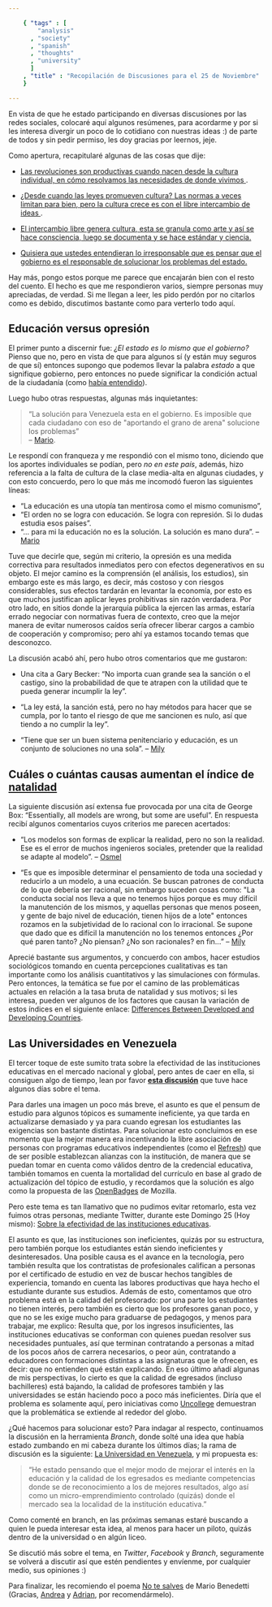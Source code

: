 ```yaml
--- 

    { "tags" : [
        "analysis"
      , "society"
      , "spanish"
      , "thoughts"
      , "university"
      ]
    , "title" : "Recopilación de Discusiones para el 25 de Noviembre"
    }

--- 
```


[Brito]: https://www.facebook.com/osmelbrito
[Elzughayar]: https://www.facebook.com/mily.elzughayar
[Aubourg]: https://www.facebook.com/mj.martin.186

En vista de que he estado participando en diversas discusiones
por las redes sociales, colocaré aquí algunos resúmenes, para acordarme
y por si les interesa divergir un poco de lo cotidiano con nuestras ideas :)
de parte de todos y sin pedir permiso, les doy gracias por leernos, jeje.

Como apertura, recapitularé algunas de las cosas que dije:

-   [Las revoluciones son productivas cuando nacen desde la cultura individual,
    en cómo resolvamos las necesidades de donde vivimos
    ](https://mobile.twitter.com/sadasant/status/271999481057275904).

-   [¿Desde cuando las leyes promueven cultura?
    Las normas a veces limitan para bien,
    pero la cultura crece es con el libre intercambio de ideas
    ](https://mobile.twitter.com/sadasant/status/272000615373230081).

-   [El intercambio libre genera cultura,
    esta se granula como arte y así se hace consciencia,
    luego se documenta y se hace estándar y ciencia.
    ](https://mobile.twitter.com/sadasant/status/272001271861481474)

-   [Quisiera que ustedes entendieran lo irresponsable que es pensar
    que el gobierno es el responsable de solucionar los problemas del estado.
    ](https://mobile.twitter.com/sadasant/status/272002009345966080)

Hay más, pongo estos porque me parece que encajarán bien con el resto del cuento.
El hecho es que me respondieron varios, siempre personas muy apreciadas, de verdad.
Si me llegan a leer, les pido perdón por no citarlos como es debido, discutimos bastante
como para verterlo todo aquí.

## Educación versus opresión

El primer punto a discernir fue: _¿El estado es lo mismo que el gobierno?_
Pienso que no, pero en vista de que para algunos sí (y están muy seguros de que sí)
entonces supongo que podemos llevar la palabra _estado_ a que signifique gobierno,
pero entonces no puede significar la condición actual de la ciudadanía
(como [había entendido](http://etimologias.dechile.net/?estado)).

Luego hubo otras respuestas, algunas más inquietantes:

> “La solución para Venezuela esta en el gobierno.
Es imposible que cada ciudadano con eso de "aportando el grano de arena"
solucione los problemas”  
&ndash; [Mario][Aubourg].

Le respondí con franqueza y me respondió con el mismo tono, diciendo que los aportes
individuales se podían, pero _no en este país_, además, hizo referencia a la falta
de cultura de la clase media-alta en algunas ciudades, y con esto concuerdo,
pero lo que más me incomodó fueron las siguientes líneas:

-   “La educación es una utopía tan mentirosa como el mismo comunismo”,
-   “El orden no se logra con educación. Se logra con represión. Si lo dudas estudia esos países”.
-   “... para mi la educación no es la solución. La solución es mano dura”.
    &ndash; [Mario][Aubourg]

Tuve que decirle que,
según mi criterio, la opresión es una medida correctiva para resultados inmediatos
pero con efectos degenerativos en su objeto. El mejor camino es la comprensión
(el análisis, los estudios), sin embargo este es más largo, es decir, más costoso
y con riesgos considerables, sus efectos tardarán en levantar la economía, por esto es que
muchos justifican aplicar leyes prohibitivas sin razón verdadera. Por otro lado, en sitios donde
la jerarquía pública la ejercen las armas, estaría errado negociar con normativas fuera de contexto,
creo que la mejor manera de evitar numerosos caídos sería ofrecer liberar cargos
a cambio de cooperación y compromiso; pero ahí ya estamos tocando temas que desconozco.

La discusión acabó ahí, pero hubo otros comentarios que me gustaron:

-   Una cita a Gary Becker: “No importa cuan grande sea la sanción o el castigo,
    sino la probabilidad de que te atrapen con la utilidad que te pueda generar incumplir la ley”.

-   “La ley está, la sanción está, pero no hay métodos para hacer
    que se cumpla, por lo tanto el riesgo de que me sancionen es nulo,
    así que tiendo a no cumplir la ley”.

-   “Tiene que ser un buen sistema penitenciario y educación,
    es un conjunto de soluciones no una sola”.
    &ndash; [Mily][Elzughayar]

## Cuáles o cuántas causas aumentan el índice de [natalidad](http://youtu.be/5iWrLDfikmQ?t=5m5s)

La siguiente discusión así extensa fue provocada por una cita de George Box:
“Essentially, all models are wrong, but some are useful”.
En respuesta recibí algunos comentarios cuyos criterios me parecen acertados:

-   “Los modelos son formas de explicar la realidad, pero no son la realidad.
    Ese es el error de muchos ingenieros sociales, pretender que la realidad se adapte al modelo”.
    &ndash; [Osmel][Brito]

-   “Es que es imposible determinar el pensamiento de toda una sociedad y reducirlo a un modelo,
    a una ecuación. Se buscan patrones de conducta de lo que debería ser racional, sin embargo
    suceden cosas como: "La conducta social nos lleva a que no tenemos hijos porque es muy difícil
    la manutención de los mismos, y aquellas personas que menos poseen, y gente de bajo nivel de educación,
    tienen hijos de a lote" entonces rozamos en la subjetividad de lo racional con lo irracional.
    Se supone que dado que es difícil la manutención no los tenemos entonces ¿Por qué paren tanto?
    ¿No piensan? ¿No son racionales? en fin...”
    &ndash; [Mily][Elzughayar]

Aprecié bastante sus argumentos, y concuerdo con ambos, hacer estudios sociológicos tomando
en cuenta percepciones cualitativas es tan importante como los análisis cuantitativos
y las simulaciones con fórmulas. Pero entonces, la temática se fue por el camino de las
problemáticas actuales en relación a la tasa bruta de natalidad y sus motivos;
si les interesa, pueden ver algunos de los factores que causan la variación
de estos índices en el siguiente enlace: [Differences Between Developed and Developing Countries](http://www.scalloway.org.uk/popu6.htm).

## Las Universidades en Venezuela

El tercer toque de este sumito trata sobre
la efectividad de las instituciones educativas en el mercado nacional
y global, pero antes de caer en ella, si consiguen algo de tiempo, lean por favor
**[esta discusión](https://fc00.deviantart.net/fs70/f/2012/314/c/a/dialogo_sobre_la_educacion_contemporanea_by_sadasant-d5kli6v.png)**
que tuve hace algunos días sobre el tema.

Para darles una imagen un poco más breve, el asunto es que
el pensum de estudio para algunos tópicos es sumamente ineficiente,
ya que tarda en actualizarse demasiado y ya para cuando egresan los estudiantes
las exigencias son bastante distintas. Para solucionar esto concluimos en ese momento
que la mejor manera era incentivando la libre asociación de personas con programas
educativos independientes (como el [Refresh](http://refreshvalencia.org/))
que de ser posible establezcan alianzas con la institución,
de manera que se puedan tomar en cuenta como válidos dentro de la credencial educativa,
también tomamos en cuenta la mortalidad del currículo en base al grado de
actualización del tópico de estudio, y recordamos que la solución es algo como
la propuesta de las [OpenBadges](http://openbadges.org/en-US/) de Mozilla.

Pero este tema es tan llamativo que no pudimos evitar retomarlo,
esta vez fuimos otras personas, mediante Twitter, durante este Domingo 25 (Hoy mismo):
[Sobre la efectividad de las instituciones educativas](http://storify.com/sadasant/sobre-la-efectividad-de-las-instituciones-educativ).

El asunto es que, las instituciones son ineficientes,
quizás por su estructura, pero también porque los estudiantes están siendo
ineficientes y desinteresados. Una posible causa es el avance en la tecnología,
pero también resulta que los contratistas de profesionales califican a personas
por el certificado de estudio en vez de buscar hechos tangibles de experiencia,
tomando en cuenta las labores productivas que haya hecho el estudiante
durante sus estudios. Además de esto, comentamos que otro problema está
en la calidad del profesorado: por una parte los estudiantes no tienen
interés, pero también es cierto que los profesores ganan poco,
y que no se les exige mucho para graduarse de pedagogos,
y menos para trabajar, me explico: Resulta que, por los ingresos insuficientes,
las instituciones educativas se conforman con quienes puedan resolver
sus necesidades puntuales, así que terminan contratando a
personas a mitad de los pocos años de carrera necesarios,
o peor aún, contratando a educadores con formaciones distintas
a las asignaturas que le ofrecen, es decir: que no entienden qué están explicando.
En eso último añadí algunas de mis perspectivas, lo cierto es que
la calidad de egresados (incluso bachilleres) está bajando, la calidad de profesores también
y las universidades se están haciendo poco a poco más ineficientes.
Diría que el problema es solamente aquí, pero iniciativas como [Uncollege](http://www.uncollege.org/)
demuestran que la problemática se extiende al rededor del globo.

¿Qué hacemos para solucionar esto? Para indagar al respecto,
continuamos la discusión en la herramienta _Branch_, donde solté
una idea que había estado zumbando en mi cabeza durante los últimos días;
la rama de discusión es la siguiente: [La Universidad en Venezuela](http://branch.com/b/la-universidad-en-venezuela),
y mi propuesta es:

>   “He estado pensando que el mejor modo de mejorar el interés en la educación
    y la calidad de los egresados es mediante competencias donde se de reconocimiento
    a los de mejores resultados, algo así como un micro-emprendimiento controlado (quizás)
    donde el mercado sea la localidad de la institución educativa.”

Como comenté en branch, en las próximas semanas estaré buscando a quien le pueda interesar
esta idea, al menos para hacer un piloto, quizás dentro de la universidad o en algún liceo.

Se discutió más sobre el tema, en _Twitter_, _Facebook_ y _Branch_,
seguramente se volverá a discutir así que estén pendientes y envíenme,
por cualquier medio, sus opiniones :)

Para finalizar, les recomiendo el poema [No te salves](http://www.literaberinto.com/vueltamundo/notesalvesbenedetti.htm)
de Mario Benedetti (Gracias, [Andrea](https://twitter.com/pachipalacio) y [Adrian](https://twitter.com/pomontty),
por recomendármelo).
